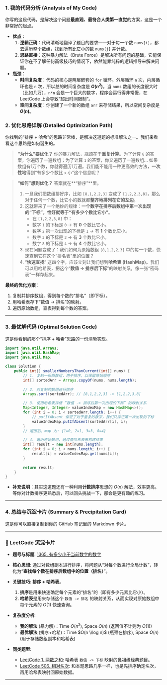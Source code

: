 ### **1. 我的代码分析 (Analysis of My Code)**

你写的这段代码，是解决这个问题**最直观、最符合人类第一直觉**的方案，这是一个非常好的起点。

  - **优点**：
    1.  **逻辑正确**：代码清晰地翻译了题目的要求——对于每一个数 `nums[i]`，都去遍历整个数组，找到所有比它小的数 `nums[j]` 并计数。
    2.  **思路直接**：这种暴力解法（Brute Force）是解决所有问题的基础，它能保证你在不了解任何高级技巧的情况下，依然能靠纯粹的逻辑推导来解决问题。
  - **瓶颈**：
      - **时间复杂度**：代码的核心是两层嵌套的 `for` 循环。外层循环 `n` 次，内层循环也是 `n` 次，所以总的时间复杂度是 **$O(n^2)$**。当 `nums` 数组的长度很大时（比如几万），`n*n` 会是一个巨大的数字，程序会运行得非常慢，在 LeetCode 上会导致“超出时间限制”。
      - **空间复杂度**：你创建了一个新的数组 `arr` 来存储结果，所以空间复杂度是 **$O(n)$**。

### **2. 优化思路详解 (Detailed Optimization Path)**

你找到的“排序 + 哈希”的思路非常棒，是解决这道题的标准解法之一。我们来看看这个思路是如何诞生的。

> **“为什么”要优化？**
> 你的暴力解法，瓶颈在于**重复计算**。为了计算 `8` 的答案，你遍历了一遍数组；为了计算 `1` 的答案，你又遍历了一遍数组... 如果数组有1万个数，你就得遍历1万遍。我们能不能用一种更高效的方法，**一次性地**得到“有多少个数比 `x` 小”这个信息呢？

> **“如何”想到优化？**
> 答案就在\*\*“排序”\*\*里。
>
> 1.  一旦我们把数组排好序，比如 `[8,1,2,2,3]` 变成了 `[1,2,2,3,8]`，那么对于任何一个数，比它小的数就都**整齐地排列在它的左边**。
> 2.  这就带来了一个绝妙的规律：**一个数字在排序后数组中第一次出现的“下标”，恰好就等于“有多少个数比它小”**。
>       * 在 `[1,2,2,3,8]` 中：
>       * 数字 `1` 的下标是 `0` -\> 有 **0** 个数比它小。
>       * 数字 `2` 第一次出现的下标是 `1` -\> 有 **1** 个数比它小。
>       * 数字 `3` 的下标是 `3` -\> 有 **3** 个数比它小。
>       * 数字 `8` 的下标是 `4` -\> 有 **4** 个数比它小。
> 3.  现在问题变成了：我们如何为原始数组 `[8,1,2,2,3]` 中的每一个数，快速查到它在这个“排名表”里的位置？
> 4.  “**快速查找**” 这四个字，应该立刻让我们想到**哈希表 (HashMap)**。我们可以用哈希表，把这个“**数值 -\> 排序后下标**”的映射关系，像一张“密码表”一样存起来。

**最终的优化方案**：

1.  复制并排序数组，得到每个数的“排名”（即下标）。
2.  用哈希表存下“数值 -\> 排名”的映射。
3.  遍历原始数组，查表得到每个数的答案。

-----

### **3. 最优解代码 (Optimal Solution Code)**

这是你看到的那个“排序 + 哈希”思路的一份清晰实现。

```java
import java.util.Arrays;
import java.util.HashMap;
import java.util.Map;

class Solution {
    public int[] smallerNumbersThanCurrent(int[] nums) {
        // 1. 复制一份原数组，用于排序，以保留原始顺序
        int[] sortedArr = Arrays.copyOf(nums, nums.length);
        
        // 2. 对复制的数组进行排序
        Arrays.sort(sortedArr); // [8,1,2,2,3] -> [1,2,2,3,8]

        // 3. 使用哈希表存储 “数值 -> 排序后第一次出现的下标” 的映射关系
        Map<Integer, Integer> valueIndexMap = new HashMap<>();
        for (int i = 0; i < sortedArr.length; i++) {
            // putIfAbsent 保证了对于重复的数字，我们只存它第一次出现的下标
            valueIndexMap.putIfAbsent(sortedArr[i], i);
        }
        // 遍历后，map 为: {1=0, 2=1, 3=3, 8=4}

        // 4. 遍历原始数组，通过查哈希表来构建结果
        int[] result = new int[nums.length];
        for (int i = 0; i < nums.length; i++) {
            result[i] = valueIndexMap.get(nums[i]);
        }
        
        return result;
    }
}
```

  * **补充说明**：其实这道题还有一种利用**计数排序**思想的 $O(n)$ 解法，效率更高。等你对计数排序更熟悉后，可以回头挑战一下，那会是更有趣的练习。

-----

### **4. 总结与沉淀卡片 (Summary & Precipitation Card)**

这是你可以直接复制到你的 GitHub 笔记里的 Markdown 卡片。

-----

### 📝 LeetCode 沉淀卡片

  - **题号与标题**: [1365. 有多少小于当前数字的数字](https://leetcode.cn/problems/how-many-numbers-are-smaller-than-the-current-number/)

  - **核心思想**: 通过对数组副本进行排序，将问题从“对每个数进行全局计数”，转化为“**查找每个数在排序后数组中的位置（排名）**”。

  - **关键技巧**: **排序 + 哈希表**。

    1.  **排序**是用来快速确定每个元素的“排名”的（即有多少元素比它小）。
    2.  **哈希表**是用来存储这个 `数值 -> 排名` 的映射关系，从而实现对原始数组中每个元素的 $O(1)$ 快速查询。

  - **复杂度分析**:

      - **我的解法** (暴力解)：Time $O(n^2)$, Space $O(n)$ (返回值不计则为 $O(1)$)
      - **最优解法** (排序+哈希)：Time $O(n \\log n)$ (瓶颈在排序), Space $O(n)$ (用于存储数组副本和哈希表)

  - **同类题型**:

      - [LeetCode 1. 两数之和](https://leetcode.cn/problems/two-sum/): 哈希表 `数值 -> 下标` 映射的鼻祖级经典题目。
      - [LeetCode 506. 相对名次](https://leetcode.cn/problems/relative-ranks/): 和本题思路几乎一样，也是先排序确定名次，再用哈希表映射回原始数据。

-----
